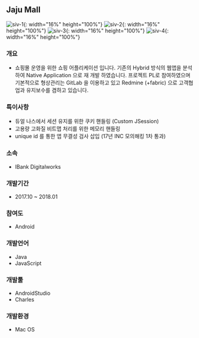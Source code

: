 ## Jaju Mall

![siv-1](./image/jaju-1.jpeg){: width="16%" height="100%"}
![siv-2](./image/jaju-2.jpeg){: width="16%" height="100%"}
![siv-3](./image/jaju-3.jpeg){: width="16%" height="100%"}
![siv-4](./image/jaju-4.jpeg){: width="16%" height="100%"}

### 개요
- 쇼핑몰 운영을 위한 쇼핑 어플리케이션 입니다.
기존의 Hybrid 방식의 웹앱을 분석하여 Native Application 으로 재 개발 하였습니다.
프로젝트 PL로 참여하였으며 기본적으로 형상관리는 GitLab 을 이용하고 있고 Redmine (+fabric) 으로 고객협업과 유지보수를 겸하고 있습니다.

### 특이사항
- 듀얼 나스에서 세션 유지를 위한 쿠키 핸들링 (Custom JSession)
- 고용량 고화질 비트맵 처리를 위한 메모리 핸들링
- unique id 를 통한 앱 무결성 검사 삽입 (17년 INC 모의해킹 1차 통과)

### 소속
- IBank Digitalworks

### 개발기간
- 2017.10 ~ 2018.01

### 참여도
- Android

### 개발언어
- Java
- JavaScript

### 개발툴
- AndroidStudio
- Charles

### 개발환경
- Mac OS
